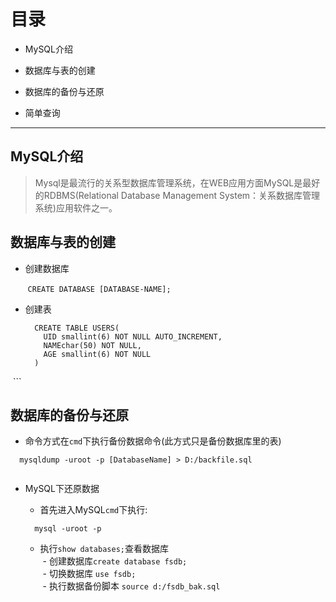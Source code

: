 # 目录

- MySQL介绍

- 数据库与表的创建

- 数据库的备份与还原

- 简单查询

---

## MySQL介绍
  
> Mysql是最流行的关系型数据库管理系统，在WEB应用方面MySQL是最好的RDBMS(Relational Database Management System：关系数据库管理系统)应用软件之一。

## 数据库与表的创建

- 创建数据库

    
    ```
      CREATE DATABASE [DATABASE-NAME];
    ```
    
- 创建表

  ```
    CREATE TABLE USERS(
      UID smallint(6) NOT NULL AUTO_INCREMENT,
      NAMEchar(50) NOT NULL,
      AGE smallint(6) NOT NULL
    ) 
  ```
## 数据库的备份与还原

- 命令方式在`cmd`下执行备份数据命令(此方式只是备份数据库里的表)

```
  mysqldump -uroot -p [DatabaseName] > D:/backfile.sql
  
```
- MySQL下还原数据

  - 首先进入MySQL`cmd`下执行: 
  ``` 
    mysql -uroot -p 
  ```
  - 执行`show databases;`查看数据库  
  - 创建数据库`create database fsdb;`  
  - 切换数据库 `use fsdb;`  
  - 执行数据备份脚本 `source d:/fsdb_bak.sql`

